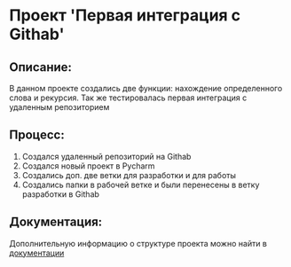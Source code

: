 # Проект 'Первая интеграция с Githab'

## Описание:
В данном проекте создались две функции: нахождение 
определенного слова и рекурсия. Так же
тестировалась первая интеграция с удаленным
репозиторием

## Процесс:

1. Создался удаленный репозиторий на Githab
2. Создался новый проект в Pycharm
3. Создались доп. две ветки для разработки и для работы
4. Создались папки в рабочей ветке и были перенесены в 
ветку разработки в Githab

## Документация:
Дополнительную информацию о структуре проекта можно
найти в [документации](docs/README.md)


